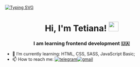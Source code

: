 [![Typing SVG](https://readme-typing-svg.herokuapp.com?color=%2336BCF7&lines=Frontend+developer+student)](https://git.io/typing-svg)

<h1 align="center">Hi, I'm  Tetiana!   
<img src="https://github.com/blackcater/blackcater/raw/main/images/Hi.gif" height="32"/></h1>
<h3 align="center">I am learning frontend development 🇺🇦</h3>


- 🌱 I’m currently learning: HTML, CSS, SASS, JavaScript Basic;
- 📫 How to reach me: [![telegram](https://img.shields.io/badge/telegram-blue?style=flat&logo=telegram)](https://t.me/T_Melnyk1982)[![gmail](https://img.shields.io/badge/gmail-white?style=flat&logo=gmail)](https://tanyashka1982@gmail.com)
